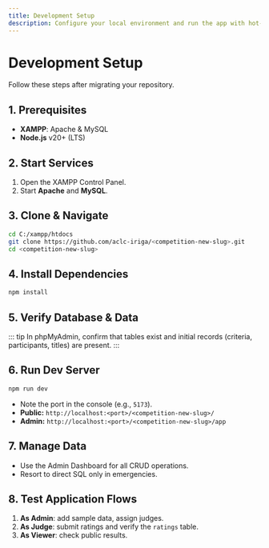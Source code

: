 ```yaml
---
title: Development Setup
description: Configure your local environment and run the app with hot‑reload.
---
```


# Development Setup

Follow these steps after migrating your repository.

## 1. Prerequisites

- **XAMPP**: Apache & MySQL
- **Node.js** v20+ (LTS)

## 2. Start Services

1. Open the XAMPP Control Panel.
2. Start **Apache** and **MySQL**.

## 3. Clone & Navigate

```bash
cd C:/xampp/htdocs
git clone https://github.com/aclc‑iriga/<competition-new-slug>.git
cd <competition-new-slug>
```

## 4. Install Dependencies

```bash
npm install
```

## 5. Verify Database & Data

::: tip
In phpMyAdmin, confirm that tables exist and initial records (criteria, participants, titles) are present.
:::

## 6. Run Dev Server

```bash
npm run dev
```

* Note the port in the console (e.g., `5173`).
* **Public:**  `http://localhost:<port>/<competition-new-slug>/`
* **Admin:**   `http://localhost:<port>/<competition-new-slug>/app`

## 7. Manage Data

* Use the Admin Dashboard for all CRUD operations.
* Resort to direct SQL only in emergencies.

## 8. Test Application Flows

1. **As Admin**: add sample data, assign judges.
2. **As Judge**: submit ratings and verify the `ratings` table.
3. **As Viewer**: check public results.